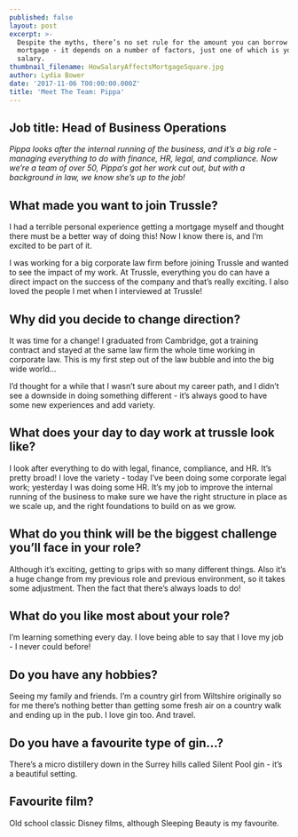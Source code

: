 ```yaml
---
published: false
layout: post
excerpt: >-
  Despite the myths, there’s no set rule for the amount you can borrow for your
  mortgage - it depends on a number of factors, just one of which is your
  salary.   
thumbnail_filename: HowSalaryAffectsMortgageSquare.jpg
author: Lydia Bower
date: '2017-11-06 T00:00:00.000Z'
title: 'Meet The Team: Pippa'
---
```

## Job title: Head of Business Operations
_Pippa looks after the internal running of the business, and it’s a big role - managing everything to do with finance, HR, legal, and compliance. Now we’re a team of over 50, Pippa’s got her work cut out, but with a background in law, we know she’s up to the job!_

## What made you want to join Trussle?
I had a terrible personal experience getting a mortgage myself and thought there must be a better way of doing this! Now I know there is, and I’m excited to be part of it. 

I was working for a big corporate law firm before joining Trussle and wanted to see the impact of my work. At Trussle, everything you do can have a direct impact on the success of the company and that’s really exciting. I also loved the people I met when I interviewed at Trussle! 

## Why did you decide to change direction?
It was time for a change! I graduated from Cambridge, got a training contract and stayed at the same law firm the whole time working in corporate law. This is my first step out of the law bubble and into the big wide world… 

I’d thought for a while that I wasn’t sure about my career path, and I didn’t see a downside in doing something different - it’s always good to have some new experiences and add variety. 

## What does your day to day work at trussle look like?
I look after everything to do with legal, finance, compliance, and HR. It’s pretty broad! I love the variety - today I’ve been doing some corporate legal work; yesterday I was doing some HR. It’s my job to improve the internal running of the business to make sure we have the right structure in place as we scale up, and the right foundations to build on as we grow.  

## What do you think will be the biggest challenge you’ll face in your role?
Although it’s exciting, getting to grips with so many different things. Also it’s a huge change from my previous role and previous environment, so it takes some adjustment. Then the fact that there’s always loads to do!

## What do you like most about your role?
I’m learning something every day. I love being able to say that I love my job - I never could before!

## Do you have any hobbies?
Seeing my family and friends. I’m a country girl from Wiltshire originally so for me there’s nothing better than getting some fresh air on a country walk and ending up in the pub. I love gin too. And travel. 

## Do you have a favourite type of gin…?
There’s a micro distillery down in the Surrey hills called Silent Pool gin - it’s a beautiful setting.  

## Favourite film?
Old school classic Disney films, although Sleeping Beauty is my favourite. 

